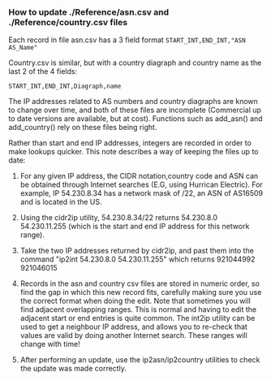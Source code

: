 
### How to update ./Reference/asn.csv and ./Reference/country.csv files

Each record in file asn.csv has a 3 field format `START_INT,END_INT,"ASN AS_Name"` 

Country.csv is similar, but with a country diagraph and country name as the last 2 of the 4 fields:

    START_INT,END_INT,Diagraph,name
 
The IP addresses related to AS numbers and country diagraphs are known to change over time, and both of these files 
are incomplete (Commercial up to date versions are available, but at cost). Functions such as add_asn() and 
add_country() rely on these files being right.

Rather than start and end IP addresses, integers are recorded in order to make lookups quicker. This note describes 
a way of keeping the files up to date:

1. For any given IP address, the CIDR notation,country code and ASN can be obtained through Internet searches 
(E.G, using Hurrican Electric). For example, IP 54.230.8.34 has a network mask of /22, an ASN of AS16509 and
is located in the US. 

2. Using the cidr2ip utility, 54.230.8.34/22 returns 54.230.8.0 54.230.11.255 (which is the start and 
end IP address for this network range).

3. Take the two IP addresses returned by cidr2ip, and past them into the command "ip2int 54.230.8.0 54.230.11.255" 
which returns 921044992 921046015

4. Records in the asn and country csv files are stored in numeric order, so find the gap in which this new 
record fits, carefully making sure you use the correct format when doing the edit. Note that sometimes you 
will find adjacent overlapping ranges. This is normal and having to edit the adjacent start or end entries is 
quite common. The int2ip utility can be used to get a neighbour IP address, and allows you to re-check that 
values are valid by doing another Internet search. These ranges will change with time! 

5. After performing an update, use the ip2asn/ip2country utilities to check the update was made correctly.

